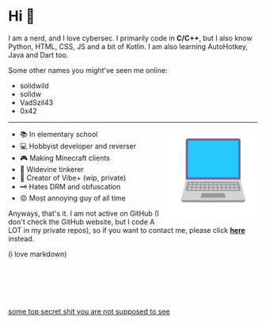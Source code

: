 # Hi 👋

I am a nerd, and I love cybersec.
I primarily code in **C/C++**, but I also know Python, HTML, CSS, JS and a bit of Kotlin. I am also learning AutoHotkey, Java and Dart too.

Some other names you might've seen me online:
- solidwild
- solidw
- VadSzil43
- 0x42

* * *

<img align="right" width="180" src="https://github.com/VadSzil42/VadSzil42/blob/main/laptop.png" />

* 📚 In elementary school
* 💻 Hobbyist developer and reverser
* 🎮 Making Minecraft clients
* 🍿 Widevine tinkerer
* 💬 Creator of Vibe+ (wip, private)
* 🗝️ Hates DRM and obfuscation
* 😡 Most annoying guy of all time

Anyways, that's it. I am not active on GitHub (I don't check the GitHub website, but I code A LOT in my private repos), so if you want to contact me, please click **[here](https://solidwild.yrs.lol)** instead.

(i love markdown)

<br /> <br /> <br /> <br /> <br /> 
[some top secret shit you are not supposed to see](https://www.youtube.com/watch?v=dQw4w9WgXcQ)
